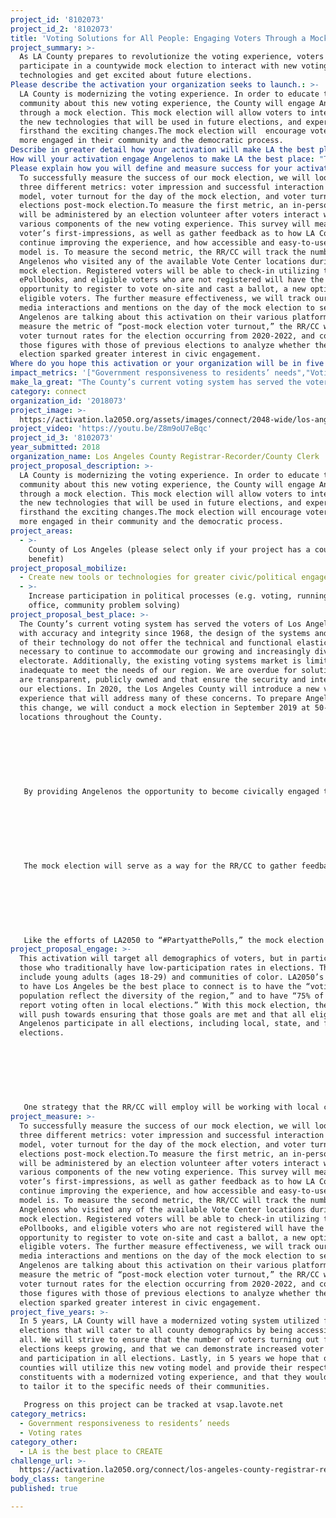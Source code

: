```yaml
---
project_id: '8102073'
project_id_2: '8102073'
title: 'Voting Solutions for All People: Engaging Voters Through a Mock Election'
project_summary: >-
  As LA County prepares to revolutionize the voting experience, voters will
  participate in a countywide mock election to interact with new voting
  technologies and get excited about future elections.
Please describe the activation your organization seeks to launch.: >-
  LA County is modernizing the voting experience. In order to educate the
  community about this new voting experience, the County will engage Angelenos
  through a mock election. This mock election will allow voters to interact with
  the new technologies that will be used in future elections, and experience
  firsthand the exciting changes.The mock election will  encourage voters to be
  more engaged in their community and the democratic process.
Describe in greater detail how your activation will make LA the best place?: "The County’s current voting system has served the voters of Los Angeles County with accuracy and integrity since 1968, the design of the systems and the age of their technology do not offer the technical and functional elasticity necessary to continue to accommodate our growing and increasingly diverse electorate. Additionally, the existing voting systems market is limited and inadequate to meet the needs of our region. We are overdue for solutions that are transparent, publicly owned and that ensure the security and integrity of our elections. In 2020, the Los Angeles County will introduce a new voting experience that will address many of these concerns. To prepare Angelenos for this change, we will conduct a mock election in September 2019 at 50-100 locations throughout the County.   \r\n\r\n \r\n\r\nBy providing Angelenos the opportunity to become civically engaged through this mock election, the Los Angeles County Registrar-Recorder/County Clerk (RR/CC) will get voters excited to try a new and improved voting model that addresses their needs. We also hope that this activation will increase the rates of voting in Los Angeles County. This new voting model, and the mock election, will support LA2050’s goal to make “Los Angeles the most civically engaged region in the U.S. During the Presidential Primary Election in 2016, only roughly 42% of registered voters cast a ballot.  For the Presidential General Election on November 2016, 69% of Los Angeles County voters turned out to vote. LA County sees much lower turnout rates for off-cycle election. As is the case of the CA 34th District Representative election; turnout for the Primary Election in April, 2017 as well as the General Election in June, 2017 was just 14% of registered voters. With the mock election, we hope to activate Angelenos to vote in all elections, not just Presidential Elections. We also want to increase the number of registered voters, and make voting easier and more accessible to those voters. This mock election will provide eligible voters who are not yet registered the opportunity to register on-site the day of the mock election.  \r\n\r\n \r\n\r\nThe mock election will serve as a way for the RR/CC to gather feedback from voters about their thoughts on the new modernized voting system. This will ensure that the RR/CC, a government entity, is responsive to the needs of LA residents when it comes to exercising their right to vote. An increased responsiveness to the voting needs of Angelenos will in turn make Los Angeles a hub for innovation, policy changes, and government transparency. \r\n\r\n \r\n\r\nLike the efforts of LA2050 to “#PartyatthePolls,” the mock election is a county wide event that is all about voter engagement, activation, and education. At the various mock election sites, the RR/CC will ensure that the changes to the voting experience and the new voting system are perceived as fun and exciting. "
How will your activation engage Angelenos to make LA the best place: "This activation will target all demographics of voters, but in particular those who traditionally have low-participation rates in elections. These include young adults (ages 18-29) and communities of color. LA2050’s goal is to have Los Angeles be the best place to connect is to have the “voting population reflect the diversity of the region,” and to have “75% of Angelenos report voting often in local elections.” With this mock election, the RR/CC will push towards ensuring that those goals are met and that all eligible Angelenos participate in all elections, including local, state, and federal elections. \r\n\r\n \r\n\r\nOne strategy that the RR/CC will employ will be working with local community organizations to engage the voters and disseminate information about the election. Also, we plan on having a multiplatform mass media campaign surrounding elections which will include multi-lingual promotional materials on buses, bus benches, billboards, and street banners placed throughout LA County. Also, we will engage voters via social media through interactive Instagram, Facebook, and Twitter posts, as well as placing promotional material on those sites highlighting the mock election. Lastly, our efforts will include on-air TV, and radio interviews broadcast in a variety of languages to ensure voters of all ages, and demographics throughout the entire LA County know of this mock election.  "
Please explain how you will define and measure success for your activation.: >-
  To successfully measure the success of our mock election, we will look at
  three different metrics: voter impression and successful interaction with new
  model, voter turnout for the day of the mock election, and voter turnout at
  elections post-mock election.To measure the first metric, an in-person survey
  will be administered by an election volunteer after voters interact with the
  various components of the new voting experience. This survey will measure the
  voter’s first-impressions, as well as gather feedback as to how LA County can
  continue improving the experience, and how accessible and easy-to-use the new
  model is. To measure the second metric, the RR/CC will track the number of
  Angelenos who visited any of the available Vote Center locations during the
  mock election. Registered voters will be able to check-in utilizing the new
  ePollbooks, and eligible voters who are not registered will have the
  opportunity to register to vote on-site and cast a ballot, a new option for
  eligible voters. The further measure effectiveness, we will track our social
  media interactions and mentions on the day of the mock election to see how
  Angelenos are talking about this activation on their various platforms. To
  measure the metric of “post-mock election voter turnout,” the RR/CC will track
  voter turnout rates for the election occurring from 2020-2022, and compare
  those figures with those of previous elections to analyze whether the mock
  election sparked greater interest in civic engagement. 
Where do you hope this activation or your organization will be in five years?: "In 5 years, LA County will have a modernized voting system utilized for all elections that will cater to all county demographics by being accessible to all. We will strive to ensure that the number of voters turning out for elections keeps growing, and that we can demonstrate increased voter awareness and participation in all elections. Lastly, in 5 years we hope that other counties will utilize this new voting model and provide their respective constituents with a modernized voting experience, and that they would be able to tailor it to the specific needs of their communities.  \r\nProgress on this project can be tracked at vsap.lavote.net "
impact_metrics: '["Government responsiveness to residents’ needs","Voting rates"]'
make_la_great: "The County’s current voting system has served the voters of Los Angeles County with accuracy and integrity since 1968, the design of the systems and the age of their technology do not offer the technical and functional elasticity necessary to continue to accommodate our growing and increasingly diverse electorate. Additionally, the existing voting systems market is limited and inadequate to meet the needs of our region. We are overdue for solutions that are transparent, publicly owned and that ensure the security and integrity of our elections. In 2020, the Los Angeles County will introduce a new voting experience that will address many of these concerns. To prepare Angelenos for this change, we will conduct a mock election in September 2019 at 50-100 locations throughout the County. \r\n \r\n \r\n \r\n  \r\n \r\n \r\n \r\n By providing Angelenos the opportunity to become civically engaged through this mock election, the Los Angeles County Registrar-Recorder/County Clerk (RR/CC) will get voters excited to try a new and improved voting model that addresses their needs. We also hope that this activation will increase the rates of voting in Los Angeles County. This new voting model, and the mock election, will support LA2050’s goal to make “Los Angeles the most civically engaged region in the U.S. During the Presidential Primary Election in 2016, only roughly 42% of registered voters cast a ballot. For the Presidential General Election on November 2016, 69% of Los Angeles County voters turned out to vote. LA County sees much lower turnout rates for off-cycle election. As is the case of the CA 34th District Representative election; turnout for the Primary Election in April, 2017 as well as the General Election in June, 2017 was just 14% of registered voters. With the mock election, we hope to activate Angelenos to vote in all elections, not just Presidential Elections. We also want to increase the number of registered voters, and make voting easier and more accessible to those voters. This mock election will provide eligible voters who are not yet registered the opportunity to register on-site the day of the mock election. \r\n \r\n \r\n \r\n  \r\n \r\n \r\n \r\n The mock election will serve as a way for the RR/CC to gather feedback from voters about their thoughts on the new modernized voting system. This will ensure that the RR/CC, a government entity, is responsive to the needs of LA residents when it comes to exercising their right to vote. An increased responsiveness to the voting needs of Angelenos will in turn make Los Angeles a hub for innovation, policy changes, and government transparency. \r\n \r\n \r\n \r\n  \r\n \r\n \r\n \r\n Like the efforts of LA2050 to “#PartyatthePolls,” the mock election is a county wide event that is all about voter engagement, activation, and education. At the various mock election sites, the RR/CC will ensure that the changes to the voting experience and the new voting system are perceived as fun and exciting."
category: connect
organization_id: '2018073'
project_image: >-
  https://activation.la2050.org/assets/images/connect/2048-wide/los-angeles-county-registrar-recorder-county-clerk.jpg
project_video: 'https://youtu.be/Z8m9oU7eBqc'
project_id_3: '8102073'
year_submitted: 2018
organization_name: Los Angeles County Registrar-Recorder/County Clerk
project_proposal_description: >-
  LA County is modernizing the voting experience. In order to educate the
  community about this new voting experience, the County will engage Angelenos
  through a mock election. This mock election will allow voters to interact with
  the new technologies that will be used in future elections, and experience
  firsthand the exciting changes.The mock election will encourage voters to be
  more engaged in their community and the democratic process.
project_areas:
  - >-
    County of Los Angeles (please select only if your project has a countywide
    benefit)
project_proposal_mobilize:
  - Create new tools or technologies for greater civic/political engagement
  - >-
    Increase participation in political processes (e.g. voting, running for
    office, community problem solving)
project_proposal_best_place: >-
  The County’s current voting system has served the voters of Los Angeles County
  with accuracy and integrity since 1968, the design of the systems and the age
  of their technology do not offer the technical and functional elasticity
  necessary to continue to accommodate our growing and increasingly diverse
  electorate. Additionally, the existing voting systems market is limited and
  inadequate to meet the needs of our region. We are overdue for solutions that
  are transparent, publicly owned and that ensure the security and integrity of
  our elections. In 2020, the Los Angeles County will introduce a new voting
  experience that will address many of these concerns. To prepare Angelenos for
  this change, we will conduct a mock election in September 2019 at 50-100
  locations throughout the County. 
   
   
   
    
   
   
   
   By providing Angelenos the opportunity to become civically engaged through this mock election, the Los Angeles County Registrar-Recorder/County Clerk (RR/CC) will get voters excited to try a new and improved voting model that addresses their needs. We also hope that this activation will increase the rates of voting in Los Angeles County. This new voting model, and the mock election, will support LA2050’s goal to make “Los Angeles the most civically engaged region in the U.S. During the Presidential Primary Election in 2016, only roughly 42% of registered voters cast a ballot. For the Presidential General Election on November 2016, 69% of Los Angeles County voters turned out to vote. LA County sees much lower turnout rates for off-cycle election. As is the case of the CA 34th District Representative election; turnout for the Primary Election in April, 2017 as well as the General Election in June, 2017 was just 14% of registered voters. With the mock election, we hope to activate Angelenos to vote in all elections, not just Presidential Elections. We also want to increase the number of registered voters, and make voting easier and more accessible to those voters. This mock election will provide eligible voters who are not yet registered the opportunity to register on-site the day of the mock election. 
   
   
   
    
   
   
   
   The mock election will serve as a way for the RR/CC to gather feedback from voters about their thoughts on the new modernized voting system. This will ensure that the RR/CC, a government entity, is responsive to the needs of LA residents when it comes to exercising their right to vote. An increased responsiveness to the voting needs of Angelenos will in turn make Los Angeles a hub for innovation, policy changes, and government transparency. 
   
   
   
    
   
   
   
   Like the efforts of LA2050 to “#PartyatthePolls,” the mock election is a county wide event that is all about voter engagement, activation, and education. At the various mock election sites, the RR/CC will ensure that the changes to the voting experience and the new voting system are perceived as fun and exciting.
project_proposal_engage: >-
  This activation will target all demographics of voters, but in particular
  those who traditionally have low-participation rates in elections. These
  include young adults (ages 18-29) and communities of color. LA2050’s goal is
  to have Los Angeles be the best place to connect is to have the “voting
  population reflect the diversity of the region,” and to have “75% of Angelenos
  report voting often in local elections.” With this mock election, the RR/CC
  will push towards ensuring that those goals are met and that all eligible
  Angelenos participate in all elections, including local, state, and federal
  elections. 
   
   
   
    
   
   
   
   One strategy that the RR/CC will employ will be working with local community organizations to engage the voters and disseminate information about the election. Also, we plan on having a multiplatform mass media campaign surrounding elections which will include multi-lingual promotional materials on buses, bus benches, billboards, and street banners placed throughout LA County. Also, we will engage voters via social media through interactive Instagram, Facebook, and Twitter posts, as well as placing promotional material on those sites highlighting the mock election. Lastly, our efforts will include on-air TV, and radio interviews broadcast in a variety of languages to ensure voters of all ages, and demographics throughout the entire LA County know of this mock election.
project_measure: >-
  To successfully measure the success of our mock election, we will look at
  three different metrics: voter impression and successful interaction with new
  model, voter turnout for the day of the mock election, and voter turnout at
  elections post-mock election.To measure the first metric, an in-person survey
  will be administered by an election volunteer after voters interact with the
  various components of the new voting experience. This survey will measure the
  voter’s first-impressions, as well as gather feedback as to how LA County can
  continue improving the experience, and how accessible and easy-to-use the new
  model is. To measure the second metric, the RR/CC will track the number of
  Angelenos who visited any of the available Vote Center locations during the
  mock election. Registered voters will be able to check-in utilizing the new
  ePollbooks, and eligible voters who are not registered will have the
  opportunity to register to vote on-site and cast a ballot, a new option for
  eligible voters. The further measure effectiveness, we will track our social
  media interactions and mentions on the day of the mock election to see how
  Angelenos are talking about this activation on their various platforms. To
  measure the metric of “post-mock election voter turnout,” the RR/CC will track
  voter turnout rates for the election occurring from 2020-2022, and compare
  those figures with those of previous elections to analyze whether the mock
  election sparked greater interest in civic engagement.
project_five_years: >-
  In 5 years, LA County will have a modernized voting system utilized for all
  elections that will cater to all county demographics by being accessible to
  all. We will strive to ensure that the number of voters turning out for
  elections keeps growing, and that we can demonstrate increased voter awareness
  and participation in all elections. Lastly, in 5 years we hope that other
  counties will utilize this new voting model and provide their respective
  constituents with a modernized voting experience, and that they would be able
  to tailor it to the specific needs of their communities. 
   
   Progress on this project can be tracked at vsap.lavote.net
category_metrics:
  - Government responsiveness to residents’ needs
  - Voting rates
category_other:
  - LA is the best place to CREATE
challenge_url: >-
  https://activation.la2050.org/connect/los-angeles-county-registrar-recorder-county-clerk/
body_class: tangerine
published: true

---
```

